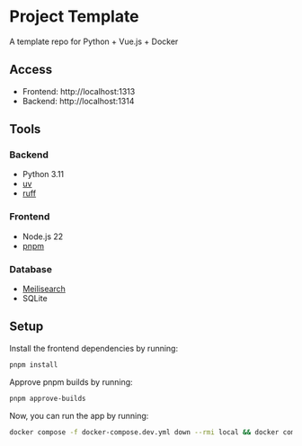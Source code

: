 # Project Template
A template repo for Python + Vue.js + Docker

## Access
- Frontend: http://localhost:1313
- Backend: http://localhost:1314

## Tools
### Backend
- Python 3.11
- [uv](https://uv.pypa.io/en/stable/)
- [ruff](https://ruff.rs/)

### Frontend
- Node.js 22
- [pnpm](https://pnpm.io/)

### Database
- [Meilisearch](https://www.meilisearch.com/)
- SQLite

## Setup
Install the frontend dependencies by running:
```bash
pnpm install
```

Approve pnpm builds by running:
```bash
pnpm approve-builds
```

Now, you can run the app by running:
```bash
docker compose -f docker-compose.dev.yml down --rmi local && docker compose -f docker-compose.dev.yml up --build
```
